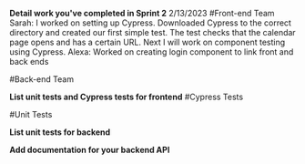 **Detail work you've completed in Sprint 2**
2/13/2023
#Front-end Team
Sarah: I worked on setting up Cypress. Downloaded Cypress to the correct directory and created our first simple test. The test checks that the calendar page opens and has a certain URL. Next I will work on component testing using Cypress.
Alexa: Worked on creating login component to link front and back ends

#Back-end Team

**List unit tests and Cypress tests for frontend**
#Cypress Tests

#Unit Tests

**List unit tests for backend**

**Add documentation for your backend API**